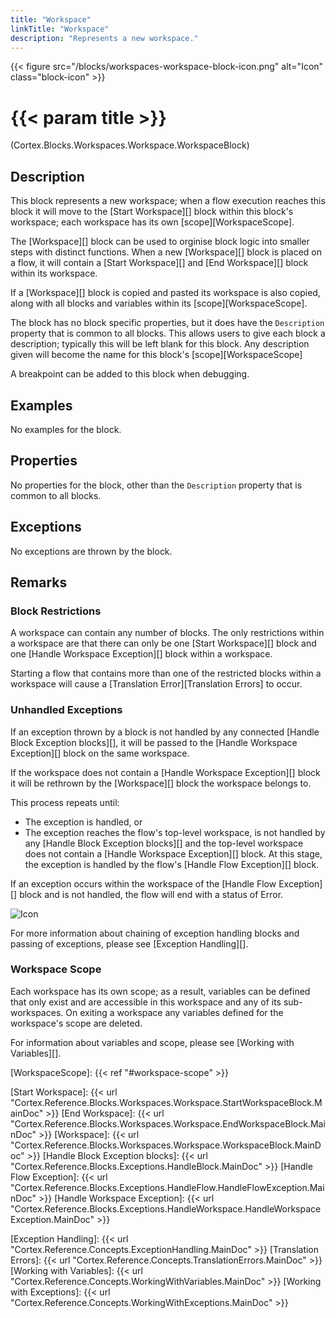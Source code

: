 ```yaml
---
title: "Workspace"
linkTitle: "Workspace"
description: "Represents a new workspace."
---
```


{{< figure src="/blocks/workspaces-workspace-block-icon.png" alt="Icon" class="block-icon" >}}

# {{< param title >}}

<p class="namespace">(Cortex.Blocks.Workspaces.Workspace.WorkspaceBlock)</p>

## Description

This block represents a new workspace; when a flow execution reaches this block it will move to the [Start Workspace][] block within this block's workspace; each workspace has its own [scope][WorkspaceScope].

The [Workspace][] block can be used to orginise block logic into smaller steps with distinct functions. When a new [Workspace][] block is placed on a flow, it will contain a [Start Workspace][] and [End Workspace][] block within its workspace.

If a [Workspace][] block is copied and pasted its workspace is also copied, along with all blocks and variables within its [scope][WorkspaceScope].

The block has no block specific properties, but it does have the `Description` property that is common to all blocks. This allows users to give each block a description; typically this will be left blank for this block. Any description given will become the name for this block's [scope][WorkspaceScope]

A breakpoint can be added to this block when debugging.

## Examples

No examples for the block.

## Properties

No properties for the block, other than the `Description` property that is common to all blocks.

## Exceptions

No exceptions are thrown by the block.

## Remarks

### Block Restrictions

A workspace can contain any number of blocks. The only restrictions within a workspace are that there can only be one [Start Workspace][] block and one [Handle Workspace Exception][] block within a workspace.

Starting a flow that contains more than one of the restricted blocks within a workspace will cause a [Translation Error][Translation Errors] to occur.

### Unhandled Exceptions

If an exception thrown by a block is not handled by any connected [Handle Block Exception blocks][], it will be passed to the [Handle Workspace Exception][] block on the same workspace.

If the workspace does not contain a [Handle Workspace Exception][] block it will be rethrown by the [Workspace][] block the workspace belongs to.

This process repeats until:

* The exception is handled, or
* The exception reaches the flow's top-level workspace, is not handled by any [Handle Block Exception blocks][] and the top-level workspace does not contain a [Handle Workspace Exception][] block. At this stage, the exception is handled by the flow's [Handle Flow Exception][] block.

If an exception occurs within the workspace of the [Handle Flow Exception][] block and is not handled, the flow will end with a status of Error.

![Icon](/images/flow-error-status.png)

For more information about chaining of exception handling blocks and passing of exceptions, please see [Exception Handling][].

### Workspace Scope

Each workspace has its own scope; as a result, variables can be defined that only exist and are accessible in this workspace and any of its sub-workspaces. On exiting a workspace any variables defined for the workspace's scope are deleted.

For information about variables and scope, please see [Working with Variables][].

[WorkspaceScope]: {{< ref "#workspace-scope" >}}

[Start Workspace]: {{< url "Cortex.Reference.Blocks.Workspaces.Workspace.StartWorkspaceBlock.MainDoc" >}}
[End Workspace]: {{< url "Cortex.Reference.Blocks.Workspaces.Workspace.EndWorkspaceBlock.MainDoc" >}}
[Workspace]: {{< url "Cortex.Reference.Blocks.Workspaces.Workspace.WorkspaceBlock.MainDoc" >}}
[Handle Block Exception blocks]: {{< url "Cortex.Reference.Blocks.Exceptions.HandleBlock.MainDoc" >}}
[Handle Flow Exception]: {{< url "Cortex.Reference.Blocks.Exceptions.HandleFlow.HandleFlowException.MainDoc" >}}
[Handle Workspace Exception]: {{< url "Cortex.Reference.Blocks.Exceptions.HandleWorkspace.HandleWorkspaceException.MainDoc" >}}

[Exception Handling]: {{< url "Cortex.Reference.Concepts.ExceptionHandling.MainDoc" >}}
[Translation Errors]: {{< url "Cortex.Reference.Concepts.TranslationErrors.MainDoc" >}}
[Working with Variables]: {{< url "Cortex.Reference.Concepts.WorkingWithVariables.MainDoc" >}}
[Working with Exceptions]: {{< url "Cortex.Reference.Concepts.WorkingWithExceptions.MainDoc" >}}
